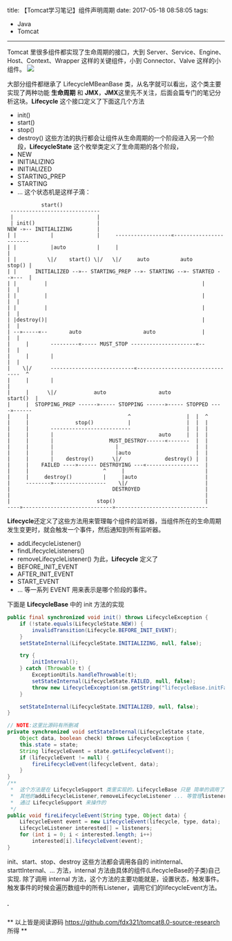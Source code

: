 title: 【Tomcat学习笔记】组件声明周期
date: 2017-05-18 08:58:05
tags:
- Java
- Tomcat
---
Tomcat 里很多组件都实现了生命周期的接口，大到 Server、Service、Engine、Host、Context、Wrapper 这样的关键组件，小到 Connector、Valve 这样的小组件。
<img src="/images/【Tomcat学习笔记】组件声明周期_1.svg"/>
<!--more-->

大部分组件都继承了 LifecycleMBeanBase 类，从名字就可以看出，这个类主要实现了两种功能 **生命周期** 和 **JMX**，**JMX**这里先不关注，后面会篇专门的笔记分析这块。**Lifecycle** 这个接口定义了下面这几个方法
* init()
* start()
* stop()
* destroy()
这些方法的执行都会让组件从生命周期的一个阶段进入另一个阶段，**LifecycleState** 这个枚举类定义了生命周期的各个阶段，
* NEW
* INITIALIZING
* INITIALIZED
* STARTING_PREP
* STARTING
* ...
这个状态机是这样子滴：
```pre
           start()
 -----------------------------
 |                           |
 | init()                    |
NEW -»-- INITIALIZING        |
| |           |              |     ------------------«-----------------------
| |           |auto          |     |                                        |
| |          \|/    start() \|/   \|/     auto          auto         stop() |
| |      INITIALIZED --»-- STARTING_PREP --»- STARTING --»- STARTED --»---  |
| |         |                                                  |         |  |
| |         |                                                  |         |  |
| |         |                                                  |         |  |
| |destroy()|                                                  |         |  |
| --»-----«--       auto                    auto               |         |  |
|     |       ---------«----- MUST_STOP ---------------------«--         |  |
|     |       |                                                          |  |
|    \|/      ---------------------------«--------------------------------  ^
|     |       |                                                             |
|     |      \|/            auto                 auto              start()  |
|     |  STOPPING_PREP ------»----- STOPPING ------»----- STOPPED ----»------
|     |                                ^                  |  |  ^
|     |               stop()           |                  |  |  |
|     |       --------------------------                  |  |  |
|     |       |                                  auto     |  |  |
|     |       |                  MUST_DESTROY------«-------  |  |
|     |       |                    |                         |  |
|     |       |                    |auto                     |  |
|     |       |    destroy()      \|/              destroy() |  |
|     |    FAILED ----»------ DESTROYING ---«-----------------  |
|     |                        ^     |                          |
|     |     destroy()          |     |auto                      |
|     --------»-----------------    \|/                         |
|                                 DESTROYED                     |
|                                                               |
|                            stop()                             |
----»-----------------------------»------------------------------
```

**Lifecycle**还定义了这些方法用来管理每个组件的监听器，当组件所在的生命周期发生变更时，就会触发一个事件，然后通知到所有监听器。
* addLifecycleListener()
* findLifecycleListeners()
* removeLifecycleListener()
为此，**Lifecycle** 定义了
* BEFORE_INIT_EVENT
* AFTER_INIT_EVENT
* START_EVENT
* ...
等一系列 EVENT 用来表示是哪个阶段的事件。

下面是 **LifecycleBase** 中的 init 方法的实现
```java
public final synchronized void init() throws LifecycleException {
    if (!state.equals(LifecycleState.NEW)) {
        invalidTransition(Lifecycle.BEFORE_INIT_EVENT);
    }
    setStateInternal(LifecycleState.INITIALIZING, null, false);

    try {
        initInternal();
    } catch (Throwable t) {
        ExceptionUtils.handleThrowable(t);
        setStateInternal(LifecycleState.FAILED, null, false);
        throw new LifecycleException(sm.getString("lifecycleBase.initFail",toString()), t);
    }

    setStateInternal(LifecycleState.INITIALIZED, null, false);
}

// NOTE:这里比源码有所删减
private synchronized void setStateInternal(LifecycleState state,
    Object data, boolean check) throws LifecycleException {
    this.state = state;
    String lifecycleEvent = state.getLifecycleEvent();
    if (lifecycleEvent != null) {
        fireLifecycleEvent(lifecycleEvent, data);
    }
}
/**
 *  这个方法是在 LifecycleSupport 类里实现的，LifecycleBase 只是 简单的调用了一下，
 *  其他的addLifecycleListener,removeLifecycleListener ... 等管理listener的也都是
 *  通过 LifecycleSupport 来操作的
 */
public void fireLifecycleEvent(String type, Object data) {
    LifecycleEvent event = new LifecycleEvent(lifecycle, type, data);
    LifecycleListener interested[] = listeners;
    for (int i = 0; i < interested.length; i++)
        interested[i].lifecycleEvent(event);
}

```
init、start、stop、destroy 这些方法都会调用各自的 initInternal、starttInternal、... 方法，internal 方法由具体的组件(LifecycleBase的子类)自己实现. 除了调用 internal 方法，这个方法的主要功能就是，设置状态，触发事件。触发事件的时候会遍历数组中的所有Listener，调用它们的lifecycleEvent方法。

##### .
** 以上皆是阅读源码 https://github.com/fdx321/tomcat8.0-source-research 所得 **
